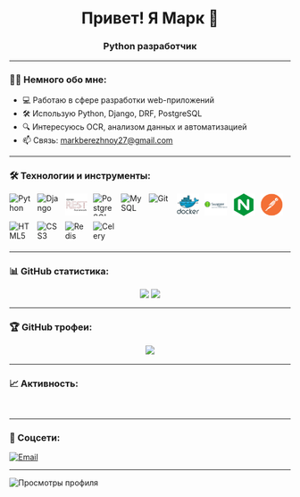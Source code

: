 <h1 align="center">Привет! Я Марк 👋</h1>
<h3 align="center">Python разработчик</h3>

---

### 🙋‍♂️ Немного обо мне:

- 💻 Работаю в сфере разработки web-приложений
- 🛠️ Использую Python, Django, DRF, PostgreSQL
- 🔍 Интересуюсь OCR, анализом данных и автоматизацией
- 📫 Связь: [markberezhnoy27@gmail.com](mailto:markberezhnoy27@gmail.com)

---

### 🛠️ Технологии и инструменты:

<div style="display: flex; flex-wrap: wrap; gap: 10px; align-items: center;">
  <img src="https://cdn.jsdelivr.net/gh/devicons/devicon/icons/python/python-original.svg" width="40" height="40" alt="Python" title="Python" />
  <img src="https://cdn.jsdelivr.net/gh/devicons/devicon/icons/django/django-plain.svg" width="40" height="40" alt="Django" title="Django" />
  <img src="https://github.com/devicons/devicon/blob/master/icons/djangorest/djangorest-original.svg" width="40" height="40" alt="Django REST Framework" title="DRF" />
  <img src="https://cdn.jsdelivr.net/gh/devicons/devicon/icons/postgresql/postgresql-original.svg" width="40" height="40" alt="PostgreSQL" title="PostgreSQL" />
  <img src="https://cdn.jsdelivr.net/gh/devicons/devicon/icons/mysql/mysql-original-wordmark.svg" width="40" height="40" alt="MySQL" title="MySQL" />
  <img src="https://cdn.jsdelivr.net/gh/devicons/devicon/icons/git/git-original.svg" width="40" height="40" alt="Git" title="Git" />
  <img src="https://github.com/devicons/devicon/blob/master/icons/docker/docker-original-wordmark.svg" width="40" height="40" alt="Docker" title="Docker" />
  <img src="https://github.com/devicons/devicon/blob/master/icons/swagger/swagger-original-wordmark.svg" width="40" height="40" alt="Swagger" title="Swagger" />
  <img src="https://github.com/devicons/devicon/blob/master/icons/nginx/nginx-original.svg" width="40" height="40" alt="Nginx" title="Nginx" />
  <img src="https://github.com/devicons/devicon/blob/master/icons/postman/postman-plain.svg" width="40" height="40" alt="Postman" title="Postman" />
  <img src="https://cdn.jsdelivr.net/gh/devicons/devicon/icons/html5/html5-original-wordmark.svg" width="40" height="40" alt="HTML5" title="HTML5" />
  <img src="https://cdn.jsdelivr.net/gh/devicons/devicon/icons/css3/css3-original-wordmark.svg" width="40" height="40" alt="CSS3" title="CSS3" />
  <img src="https://cdn.jsdelivr.net/gh/devicons/devicon/icons/redis/redis-original.svg" width="40" height="40" alt="Redis" title="Redis" />
  <img src="https://www.vectorlogo.zone/logos/celeryproject/celeryproject-icon.svg" width="40" height="40" alt="Celery" title="Celery" />
</div>

---

### 📊 GitHub статистика:

<p align="center">
  <img src="https://github-readme-stats.vercel.app/api?username=DeMarkiz&show_icons=true&theme=radical" />
  <img src="https://github-readme-stats.vercel.app/api/top-langs/?username=DeMarkiz&layout=compact&theme=radical" />
</p>

---

### 🏆 GitHub трофеи:

<p align="center">
  <img src="https://github-profile-trophy.vercel.app/?username=DeMarkiz&theme=onedark" />
</p>

---

### 📈 Активность:
<div>
  <img src="https://github-readme-activity-graph.vercel.app/graph?username=ShizoFRenlK&theme=tokyo-night" alt=""/>
</div>

---

### 🔗 Соцсети:
 
[![Email](https://img.shields.io/badge/Email-d14836?style=for-the-badge&logo=gmail&logoColor=white)](mailto:markberezhnoy27@gmail.com)

---

![Просмотры профиля](https://komarev.com/ghpvc/?username=DeMarkiz)
